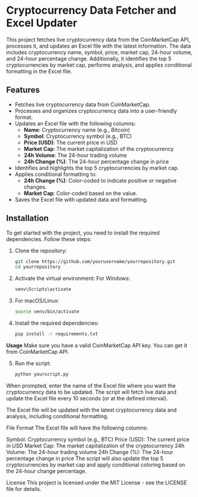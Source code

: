# Cryptocurrency Data Fetcher and Excel Updater

This project fetches live cryptocurrency data from the CoinMarketCap API, processes it, and updates an Excel file with the latest information. The data includes cryptocurrency name, symbol, price, market cap, 24-hour volume, and 24-hour percentage change. Additionally, it identifies the top 5 cryptocurrencies by market cap, performs analysis, and applies conditional formatting in the Excel file.

## Features

- Fetches live cryptocurrency data from CoinMarketCap.
- Processes and organizes cryptocurrency data into a user-friendly format.
- Updates an Excel file with the following columns:
  - **Name**: Cryptocurrency name (e.g., Bitcoin)
  - **Symbol**: Cryptocurrency symbol (e.g., BTC)
  - **Price (USD)**: The current price in USD
  - **Market Cap**: The market capitalization of the cryptocurrency
  - **24h Volume**: The 24-hour trading volume
  - **24h Change (%)**: The 24-hour percentage change in price
- Identifies and highlights the top 5 cryptocurrencies by market cap.
- Applies conditional formatting to:
  - **24h Change (%)**: Color-coded to indicate positive or negative changes.
  - **Market Cap**: Color-coded based on the value.
- Saves the Excel file with updated data and formatting.

## Installation

To get started with the project, you need to install the required dependencies. Follow these steps:

1. Clone the repository:
   ```bash
   git clone https://github.com/yourusername/yourrepository.git
   cd yourrepository
2. Activate the virtual environment:
   For Windows:
   ```bash
   venv\Scripts\activate
3. For macOS/Linux:
   ```bash
   source venv/bin/activate

4. Install the required dependencies:
   ```bash
   pip install -r requirements.txt

**Usage**
Make sure you have a valid CoinMarketCap API key. You can get it from CoinMarketCap API.

5. Run the script:
   ```bash
   python yourscript.py

When prompted, enter the name of the Excel file where you want the cryptocurrency data to be updated. The script will fetch live data and update the Excel file every 10 seconds (or at the defined interval).

The Excel file will be updated with the latest cryptocurrency data and analysis, including conditional formatting.

File Format
The Excel file will have the following columns:

Symbol: Cryptocurrency symbol (e.g., BTC)
Price (USD): The current price in USD
Market Cap: The market capitalization of the cryptocurrency
24h Volume: The 24-hour trading volume
24h Change (%): The 24-hour percentage change in price
The script will also update the top 5 cryptocurrencies by market cap and apply conditional coloring based on the 24-hour change percentage.

License
This project is licensed under the MIT License - see the LICENSE file for details.
